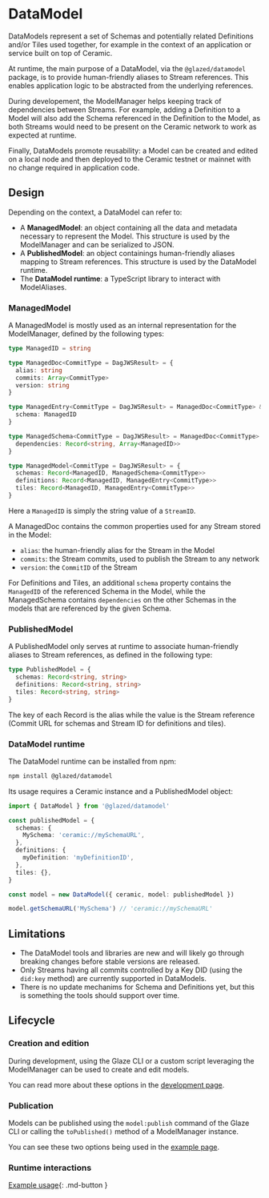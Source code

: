 # DataModel

DataModels represent a set of Schemas and potentially related Definitions and/or Tiles used together, for example in the context of an application or service built on top of Ceramic.

At runtime, the main purpose of a DataModel, via the `@glazed/datamodel` package, is to provide human-friendly aliases to Stream references. This enables application logic to be abstracted from the underlying references.

During developement, the ModelManager helps keeping track of dependencies between Streams. For example, adding a Definition to a Model will also add the Schema referenced in the Definition to the Model, as both Streams would need to be present on the Ceramic network to work as expected at runtime.

Finally, DataModels promote reusability: a Model can be created and edited on a local node and then deployed to the Ceramic testnet or mainnet with no change required in application code.

## Design

Depending on the context, a DataModel can refer to:

- A **ManagedModel**: an object containing all the data and metadata necessary to represent the Model. This structure is used by the ModelManager and can be serialized to JSON.
- A **PublishedModel**: an object containings human-friendly aliases mapping to Stream references. This structure is used by the DataModel runtime.
- The **DataModel runtime**: a TypeScript library to interact with ModelAliases.

### ManagedModel

A ManagedModel is mostly used as an internal representation for the ModelManager, defined by the following types:

```ts
type ManagedID = string

type ManagedDoc<CommitType = DagJWSResult> = {
  alias: string
  commits: Array<CommitType>
  version: string
}

type ManagedEntry<CommitType = DagJWSResult> = ManagedDoc<CommitType> & {
  schema: ManagedID
}

type ManagedSchema<CommitType = DagJWSResult> = ManagedDoc<CommitType> & {
  dependencies: Record<string, Array<ManagedID>>
}

type ManagedModel<CommitType = DagJWSResult> = {
  schemas: Record<ManagedID, ManagedSchema<CommitType>>
  definitions: Record<ManagedID, ManagedEntry<CommitType>>
  tiles: Record<ManagedID, ManagedEntry<CommitType>>
}
```

Here a `ManagedID` is simply the string value of a `StreamID`.

A ManagedDoc contains the common properties used for any Stream stored in the Model:

- `alias`: the human-friendly alias for the Stream in the Model
- `commits`: the Stream commits, used to publish the Stream to any network
- `version`: the `CommitID` of the Stream

For Definitions and Tiles, an additional `schema` property contains the `ManagedID` of the referenced Schema in the Model, while the ManagedSchema contains `dependencies` on the other Schemas in the models that are referenced by the given Schema.

### PublishedModel

A PublishedModel only serves at runtime to associate human-friendly aliases to Stream references, as defined in the following type:

```ts
type PublishedModel = {
  schemas: Record<string, string>
  definitions: Record<string, string>
  tiles: Record<string, string>
}
```

The key of each Record is the alias while the value is the Stream reference (Commit URL for schemas and Stream ID for definitions and tiles).

### DataModel runtime

The DataModel runtime can be installed from npm:

```sh
npm install @glazed/datamodel
```

Its usage requires a Ceramic instance and a PublishedModel object:

```ts
import { DataModel } from '@glazed/datamodel'

const publishedModel = {
  schemas: {
    MySchema: 'ceramic://mySchemaURL',
  },
  definitions: {
    myDefinition: 'myDefinitionID',
  },
  tiles: {},
}

const model = new DataModel({ ceramic, model: publishedModel })

model.getSchemaURL('MySchema') // 'ceramic://mySchemaURL'
```

## Limitations

- The DataModel tools and libraries are new and will likely go through breaking changes before stable versions are released.
- Only Streams having all commits controlled by a Key DID (using the `did:key` method) are currently supported in DataModels.
- There is no update mechanims for Schema and Definitions yet, but this is something the tools should support over time.

## Lifecycle

### Creation and edition

During development, using the Glaze CLI or a custom script leveraging the ModelManager can be used to create and edit models.

You can read more about these options in the [development page](development.md).

### Publication

Models can be published using the `model:publish` command of the Glaze CLI or calling the `toPublished()` method of a ModelManager instance.

You can see these two options being used in the [example page](example.md#4-deployment-for-runtime).

### Runtime interactions

[Example usage](example.md#5-runtime-usage){: .md-button }

<br /><br /><br />
